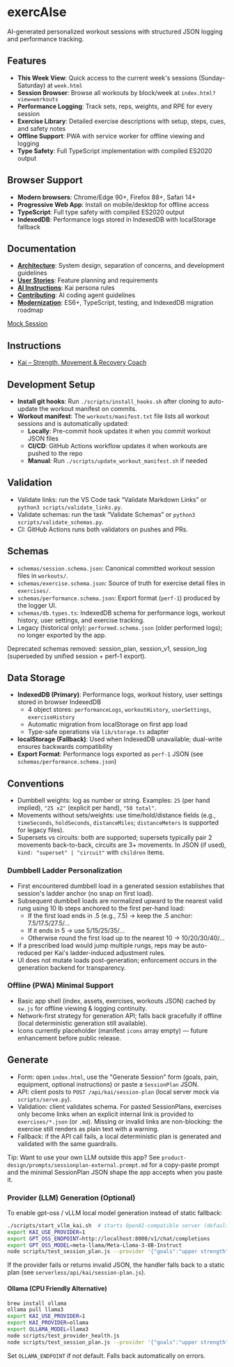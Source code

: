 # exercAIse

AI-generated personalized workout sessions with structured JSON logging and performance tracking.

## Features
- **This Week View**: Quick access to the current week's sessions (Sunday-Saturday) at `week.html`
- **Session Browser**: Browse all workouts by block/week at `index.html?view=workouts`
- **Performance Logging**: Track sets, reps, weights, and RPE for every session
- **Exercise Library**: Detailed exercise descriptions with setup, steps, cues, and safety notes
- **Offline Support**: PWA with service worker for offline viewing and logging
- **Type Safety**: Full TypeScript implementation with compiled ES2020 output

## Browser Support
- **Modern browsers**: Chrome/Edge 90+, Firefox 88+, Safari 14+
- **Progressive Web App**: Install on mobile/desktop for offline access
- **TypeScript**: Full type safety with compiled ES2020 output
- **IndexedDB**: Performance logs stored in IndexedDB with localStorage fallback

## Documentation
- **[Architecture](ARCHITECTURE.md)**: System design, separation of concerns, and development guidelines
- **[User Stories](product-design/backlog/)**: Feature planning and requirements
- **[AI Instructions](.github/instructions/)**: Kai persona rules
- **[Contributing](.github/copilot-instructions.md)**: AI coding agent guidelines
- **[Modernization](MODERNIZATION.md)**: ES6+, TypeScript, testing, and IndexedDB migration roadmap

[Mock Session](workouts/mock_All_Types_Test.json)

## Instructions
- [Kai – Strength, Movement & Recovery Coach](.github/instructions/kai.instructions.md)

## Development Setup
- **Install git hooks**: Run `./scripts/install_hooks.sh` after cloning to auto-update the workout manifest on commits.
- **Workout manifest**: The `workouts/manifest.txt` file lists all workout sessions and is automatically updated:
  - **Locally**: Pre-commit hook updates it when you commit workout JSON files
  - **CI/CD**: GitHub Actions workflow updates it when workouts are pushed to the repo
  - **Manual**: Run `./scripts/update_workout_manifest.sh` if needed

## Validation
- Validate links: run the VS Code task “Validate Markdown Links” or `python3 scripts/validate_links.py`.
- Validate schemas: run the task “Validate Schemas” or `python3 scripts/validate_schemas.py`.
- CI: GitHub Actions runs both validators on pushes and PRs.

## Schemas
- `schemas/session.schema.json`: Canonical committed workout session files in `workouts/`.
- `schemas/exercise.schema.json`: Source of truth for exercise detail files in `exercises/`.
- `schemas/performance.schema.json`: Export format (`perf-1`) produced by the logger UI.
- `schemas/db.types.ts`: IndexedDB schema for performance logs, workout history, user settings, and exercise tracking.
- Legacy (historical only): `performed.schema.json` (older performed logs); no longer exported by the app.

Deprecated schemas removed: session_plan, session_v1, session_log (superseded by unified session + perf-1 export).

## Data Storage
- **IndexedDB (Primary)**: Performance logs, workout history, user settings stored in browser IndexedDB
  - 4 object stores: `performanceLogs`, `workoutHistory`, `userSettings`, `exerciseHistory`
  - Automatic migration from localStorage on first app load
  - Type-safe operations via `lib/storage.ts` adapter
- **localStorage (Fallback)**: Used when IndexedDB unavailable; dual-write ensures backwards compatibility
- **Export Format**: Performance logs exported as `perf-1` JSON (see `schemas/performance.schema.json`)

## Conventions
- Dumbbell weights: log as number or string. Examples: `25` (per hand implied), `"25 x2"` (explicit per hand), `"50 total"`.
- Movements without sets/weights: use time/hold/distance fields (e.g., `timeSeconds`, `holdSeconds`, `distanceMiles`; `distanceMeters` is supported for legacy files).
- Supersets vs circuits: both are supported; supersets typically pair 2 movements back-to-back, circuits are 3+ movements. In JSON (if used), `kind: "superset" | "circuit"` with `children` items.

### Dumbbell Ladder Personalization
- First encountered dumbbell load in a generated session establishes that session's ladder anchor (no snap on first load).
- Subsequent dumbbell loads are normalized upward to the nearest valid rung using 10 lb steps anchored to the first per-hand load:
	- If the first load ends in .5 (e.g., 7.5) → keep the .5 anchor: 7.5/17.5/27.5/...
	- If it ends in 5 → use 5/15/25/35/...
	- Otherwise round the first load up to the nearest 10 → 10/20/30/40/...
- If a prescribed load would jump multiple rungs, reps may be auto-reduced per Kai's ladder-induced adjustment rules.
- UI does not mutate loads post-generation; enforcement occurs in the generation backend for transparency.

### Offline (PWA) Minimal Support
- Basic app shell (index, assets, exercises, workouts JSON) cached by `sw.js` for offline viewing & logging continuity.
- Network-first strategy for generation API; falls back gracefully if offline (local deterministic generation still available).
- Icons currently placeholder (manifest `icons` array empty) — future enhancement before public release.

## Generate
- Form: open `index.html`, use the "Generate Session" form (goals, pain, equipment, optional instructions) or paste a `SessionPlan` JSON.
- API: client posts to `POST /api/kai/session-plan` (local server mock via `scripts/serve.py`).
- Validation: client validates schema. For pasted SessionPlans, exercises only become links when an explicit internal link is provided to `exercises/*.json` (or `.md`). Missing or invalid links are non-blocking: the exercise still renders as plain text with a warning.
- Fallback: if the API call fails, a local deterministic plan is generated and validated with the same guardrails.

Tip: Want to use your own LLM outside this app? See `product-design/prompts/sessionplan-external.prompt.md` for a copy-paste prompt and the minimal SessionPlan JSON shape the app accepts when you paste it.

### Provider (LLM) Generation (Optional)
To enable gpt-oss / vLLM local model generation instead of static fallback:
```bash
./scripts/start_vllm_kai.sh  # starts OpenAI-compatible server (default Llama 3 8B)
export KAI_USE_PROVIDER=1
export GPT_OSS_ENDPOINT=http://localhost:8000/v1/chat/completions
export GPT_OSS_MODEL=meta-llama/Meta-Llama-3-8B-Instruct
node scripts/test_session_plan.js --provider '{"goals":"upper strength","block":3,"week":2}'
```
If the provider fails or returns invalid JSON, the handler falls back to a static plan (see `serverless/api/kai/session-plan.js`).

#### Ollama (CPU Friendly Alternative)
```bash
brew install ollama
ollama pull llama3
export KAI_USE_PROVIDER=1
export KAI_PROVIDER=ollama
export OLLAMA_MODEL=llama3
node scripts/test_provider_health.js
node scripts/test_session_plan.js --provider '{"goals":"upper strength","block":3,"week":2}'
```
Set `OLLAMA_ENDPOINT` if not default. Falls back automatically on errors.